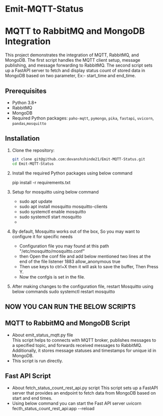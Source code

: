 # Emit-MQTT-Status

# MQTT to RabbitMQ and MongoDB Integration

This project demonstrates the integration of MQTT, RabbitMQ, and MongoDB. The first script handles the MQTT client setup, message publishing, and message forwarding to RabbitMQ. The second script sets up a FastAPI server to fetch and display status count of stored data in MongoDB based on two parameter, Ex:- start_time and end_time.

## Prerequisites

- Python 3.8+
- RabbitMQ
- MongoDB
- Required Python packages: `paho-mqtt`, `pymongo`, `pika`, `fastapi`, `uvicorn`, `pandas`,`mosquitto`

## Installation

1. Clone the repository:

   ```bash
   git clone git@github.com:devanshshinde21/Emit-MQTT-Status.git
   cd Emit-MQTT-Status
   
2. Install the required Python packages using below command

   pip install -r requirements.txt

3. Setup for mosquitto using below command
   - sudo apt update
   -  sudo apt install mosquitto mosquitto-clients
   -  sudo systemctl enable mosquitto
   -  sudo systemctl start mosquitto
   -  
4. By default, Mosquitto works out of the box, So you may want to configure it for specific needs
   - Configuration file you may found at this path "/etc/mosquitto/mosquitto.conf"
   - then Open the conf file and add below mentioned two lines at the end of the file
     listener 1883
     allow_anonymous true
   - Then use keys to ctrl+X then it will ask to save the buffer, Then Press Y.
   - Now the confgis is set in the file.
     
5. After making changes to the configuration file, restart Mosquitto using below commands
   sudo systemctl restart mosquitto
 
## NOW YOU CAN RUN THE BELOW SCRIPTS
## MQTT to RabbitMQ and MongoDB Script
- About emit_status_mqtt.py file   
  This script helps to connects with MQTT broker, publishes messages to a specified topic, and forwards received messages to RabbitMQ.
  Additionally, it stores message statuses and timestamps for unique id in MongoDB.
- This script is run directly.
   
## Fast API Script
- About fetch_status_count_rest_api.py script
  This script sets up a FastAPI server that provides an endpoint to fetch data from MongoDB based on start and end times.
- Using below command you can start the Fast API server
  uvicorn fecth_status_count_rest_api:app --reload
   
